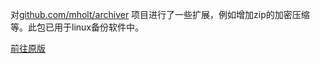 对[github.com/mholt/archiver](https://github.com/mholt/archiver) 项目进行了一些扩展，例如增加zip的加密压缩等。此包已用于linux备份软件中。

[前往原版](https://github.com/mholt/archiver)

